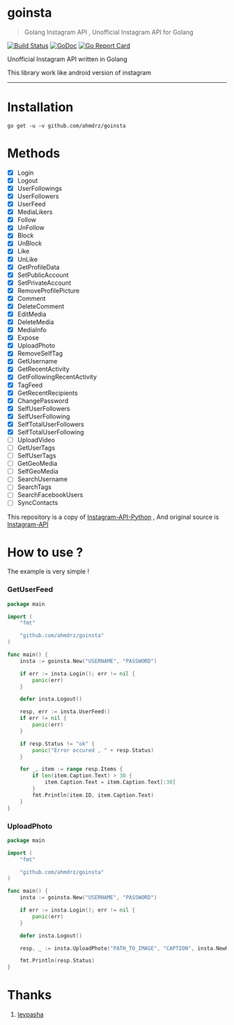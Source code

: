 # goinsta

> Golang Instagram API , Unofficial Instagram API for Golang

[![Build Status](https://travis-ci.org/ahmdrz/goinsta.svg?branch=master)](https://travis-ci.org/ahmdrz/goinsta) [![GoDoc](https://godoc.org/github.com/ahmdrz/goinsta?status.svg)](https://godoc.org/github.com/ahmdrz/goinsta) [![Go Report Card](https://goreportcard.com/badge/github.com/ahmdrz/goinsta)](https://goreportcard.com/report/github.com/ahmdrz/goinsta)

Unofficial Instagram API written in Golang

This library work like android version of instagram

***

# Installation 

`go get -u -v github.com/ahmdrz/goinsta`

# Methods 

 - [x] Login
 - [x] Logout
 - [x] UserFollowings
 - [x] UserFollowers
 - [x] UserFeed
 - [x] MediaLikers
 - [x] Follow
 - [x] UnFollow
 - [x] Block
 - [x] UnBlock
 - [x] Like
 - [x] UnLike
 - [x] GetProfileData
 - [x] SetPublicAccount
 - [x] SetPrivateAccount
 - [x] RemoveProfilePicture
 - [x] Comment
 - [x] DeleteComment
 - [x] EditMedia
 - [x] DeleteMedia
 - [x] MediaInfo
 - [x] Expose
 - [x] UploadPhoto 
 - [x] RemoveSelfTag
 - [x] GetUsername
 - [x] GetRecentActivity
 - [x] GetFollowingRecentActivity
 - [x] TagFeed
 - [x] GetRecentRecipients
 - [x] ChangePassword
 - [x] SelfUserFollowers
 - [x] SelfUserFollowing
 - [x] SelfTotalUserFollowers
 - [x] SelfTotalUserFollowing
 - [ ] UploadVideo
 - [ ] GetUserTags
 - [ ] SelfUserTags
 - [ ] GetGeoMedia
 - [ ] SelfGeoMedia
 - [ ] SearchUsername
 - [ ] SearchTags
 - [ ] SearchFacebookUsers
 - [ ] SyncContacts

This repository is a copy of [Instagram-API-Python](https://github.com/LevPasha/Instagram-API-python) , And original source is [Instagram-API](https://github.com/mgp25/Instagram-API)

# How to use ?

The example is very simple !

### GetUserFeed

```go
package main

import (
	"fmt"

	"github.com/ahmdrz/goinsta"
)

func main() {
	insta := goinsta.New("USERNAME", "PASSWORD")

	if err := insta.Login(); err != nil {
		panic(err)
	}

	defer insta.Logout()

	resp, err := insta.UserFeed()
	if err != nil {
		panic(err)
	}

	if resp.Status != "ok" {
		panic("Error occured , " + resp.Status)
	}

	for _, item := range resp.Items {
		if len(item.Caption.Text) > 30 {
			item.Caption.Text = item.Caption.Text[:30]
		}
		fmt.Println(item.ID, item.Caption.Text)
	}
}

```

### UploadPhoto

```go
package main

import (
	"fmt"

	"github.com/ahmdrz/goinsta"
)

func main() {
	insta := goinsta.New("USERNAME", "PASSWORD")

	if err := insta.Login(); err != nil {
		panic(err)
	}

	defer insta.Logout()

	resp, _ := insta.UploadPhoto("PATH_TO_IMAGE", "CAPTION", insta.NewUploadID(), 87,goinsta.Filter_Lark) // default quality is 87

	fmt.Println(resp.Status)
}

```

# Thanks

1. [levpasha](https://github.com/LevPasha)

